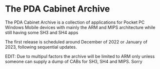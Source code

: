 # The PDA Cabinet Archive
The PDA Cabinet Archive is a collection of applications for Pocket PC Windows Mobile devices with mainly the ARM and MIPS architecture while still having some SH3 and SH4 apps

The first release is scheduled around December of 2022 or January of 2023, following sequential updates.

EDIT: Due to multipul factors the archive will be limited to ARM only unless someone can supply a dump of CABs for SH3, SH4 and MIPS. Sorry
